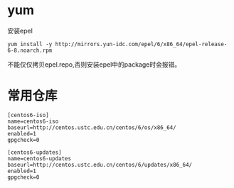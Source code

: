# yum
安装epel
```shell
yum install -y http://mirrors.yun-idc.com/epel/6/x86_64/epel-release-6-8.noarch.rpm
```
不能仅仅拷贝epel.repo,否则安装epel中的package时会报错。

# 常用仓库
```
[centos6-iso]
name=centos6-iso
baseurl=http://centos.ustc.edu.cn/centos/6/os/x86_64/
enabled=1
gpgcheck=0

[centos6-updates]
name=centos6-updates
baseurl=http://centos.ustc.edu.cn/centos/6/updates/x86_64/
enabled=1
gpgcheck=0
```
